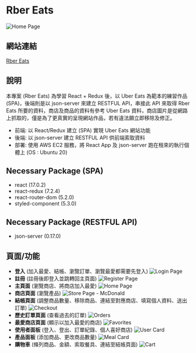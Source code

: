 # Rber Eats
![Home Page](https://www.site-shot.com/cached_image/zaxk3EgdEeyuogJCrBEAAg)

## 網站連結
[Rber Eats](http://food-app.rdchen.me/#/)

## 說明
本專案 (Rber Eats) 為學習 React + Redux 後，以 Uber Eats 為範本的練習作品(SPA)，後端則是以 json-server 來建立 RESTFUL API，串接此 API 來取得 Rber Eats 所要的資料，商店及商品的資料有參考 Uber Eats 資料，商店圖片是從網路上抓取的，僅是為了更真實的呈現網站作品，若有違法願立即移除及修正。 
- 前端: 以 React/Redux 建立 (SPA) 實現 Uber Eats 網站功能 
- 後端: 以 json-server 建立 RESTFUL API 供前端索取資料
- 部署: 使用 AWS EC2 服務，將 React App 及 json-server 跑在租來的執行個體上 (OS : Ubuntu 20)

## Necessary Package (SPA)
- react (17.0.2)
- react-redux (7.2.4)
- react-router-dom (5.2.0)
- styled-component (5.3.0)

## Necessary Package (RESTFUL API)
- json-server (0.17.0)

## 頁面/功能
- **登入** (加入最愛、結帳、瀏覽訂單、瀏覽最愛都需要先登入)
![Login Page](https://www.site-shot.com/cached_image/JwD0Lkg5EeyHgAJCrBEAAg)
- **註冊** (註冊後即登入並跳轉回主頁面)
![Register Page](https://www.site-shot.com/cached_image/dN4ONEg5EeyjTgJCrBEAAg)
- **主頁面** (瀏覽商店、將商店加入最愛)
![Home Page](https://www.site-shot.com/cached_image/zaxk3EgdEeyuogJCrBEAAg)
- **商店頁面** (瀏覽產品)
![Store Page - McDonald](https://snipboard.io/AxGm9O.jpg)
- **結帳頁面** (調整商品數量、移除商品、連結至對應商店、填寫個人資料、送出訂單)
![Checkout](https://snipboard.io/vLcnHM.jpg)
- **歷史訂單頁面** (查看過去的訂單)
![Orders](https://snipboard.io/K4ZHW5.jpg)
- **最愛商店頁面** (顯示以加入最愛的商店)
![Favorites](https://snipboard.io/EPMQtC.jpg)
- **使用者面板** (登入、登出、訂單紀錄、個人喜好商店)
![User Card](https://snipboard.io/Yxc36i.jpg)
- **產品面板** (添加商品、更改商品數量)
![Meal Card](https://snipboard.io/EfkF31.jpg)
- **購物車** (條列商品、金額、索取餐具、連結至結帳頁面)
![Cart](https://snipboard.io/WixTwd.jpg)
